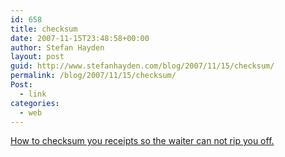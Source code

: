 ```yaml
---
id: 658
title: checksum
date: 2007-11-15T23:48:58+00:00
author: Stefan Hayden
layout: post
guid: http://www.stefanhayden.com/blog/2007/11/15/checksum/
permalink: /blog/2007/11/15/checksum/
Post:
  - link
categories:
  - web
---
```

<a href="http://feeds.feedburner.com/~r/boingboing/iBag/~3/185319561/how-to-stop-restaura.html">How to checksum you receipts so the waiter can not rip you off.</a>